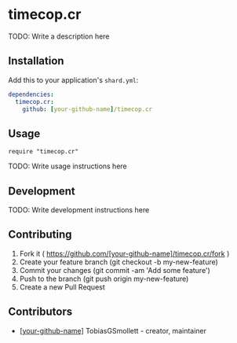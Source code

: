 # timecop.cr

TODO: Write a description here

## Installation

Add this to your application's `shard.yml`:

```yaml
dependencies:
  timecop.cr:
    github: [your-github-name]/timecop.cr
```

## Usage

```crystal
require "timecop.cr"
```

TODO: Write usage instructions here

## Development

TODO: Write development instructions here

## Contributing

1. Fork it ( https://github.com/[your-github-name]/timecop.cr/fork )
2. Create your feature branch (git checkout -b my-new-feature)
3. Commit your changes (git commit -am 'Add some feature')
4. Push to the branch (git push origin my-new-feature)
5. Create a new Pull Request

## Contributors

- [[your-github-name]](https://github.com/[your-github-name]) TobiasGSmollett - creator, maintainer
